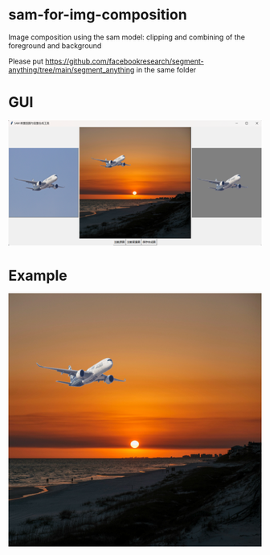 # sam-for-img-composition
Image composition using the sam model: clipping and combining of the foreground and background  

Please put https://github.com/facebookresearch/segment-anything/tree/main/segment_anything in the same folder

# GUI
![1](https://github.com/ZZQ987/Sam-for-Img-Composition/blob/main/gui.png)

# Example


![2](https://github.com/ZZQ987/Sam-for-Img-Composition/blob/main/comp.png)
